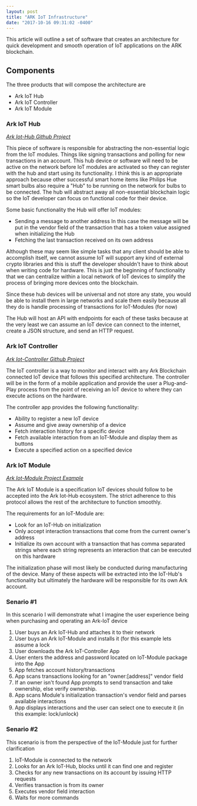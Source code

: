 ```yaml
---
layout: post
title: "ARK IoT Infrastructure"
date: "2017-10-16 09:31:02 -0400"
---
```


This article will outline a set of software that creates an architecture 
for quick development and smooth operation of IoT applications on the ARK blockchain.

## Components
The three products that will compose the architecture are

- Ark IoT Hub
- Ark IoT Controller
- Ark IoT Module

### Ark IoT Hub
_<a href="https://github.com/Guppster/Ark-IoTHub" target="_blank">Ark Iot-Hub Github Project</a>_

This piece of software is responsible for abstracting the non-essential logic from the IoT modules. Things like signing transactions and
polling for new transactions in an account. This hub device or software will need to be active on the network before IoT modules are activated so they can register with the hub and start using its functionality. I think this is an appropriate approach because other successful smart home items like Philips Hue smart bulbs also require a "Hub" to be running on the network for bulbs to be connected. The hub will abstract away all non-essential blockchain logic so the IoT developer can focus on functional code for their device.

Some basic functionality the Hub will offer IoT modules:

- Sending a message to another address
In this case the message will be put in the vendor field of the transaction that has a token value assigned when initializing the Hub
- Fetching the last transaction received on its own address

Although these may seem like simple tasks that any client should be able to accomplish itself, we cannot assume IoT will support any kind of external crypto libraries and this is stuff the developer shouldn't have to think about when writing code for hardware. This is just the beginning of functionality that we can centralize within a local network of IoT devices to simplify the process of bringing more devices onto the blockchain.

Since these hub devices will be universal and not store any state, you would be able to install them in large networks and scale them easily because all they do is handle processing of transactions for IoT-Modules (for now)

The Hub will host an API with endpoints for each of these tasks because at the very least we can assume an IoT device can connect to the internet, create a JSON structure, and send an HTTP request. 

### Ark IoT Controller
_<a href="https://github.com/Guppster/Ark-IoTController" target="_blank">Ark Iot-Controller Github Project</a>_

The IoT controller is a way to monitor and interact with any Ark Blockchain connected IoT device that follows this specified architecture. The controller will be in the form of a mobile application and provide the user a Plug-and-Play process from the point of receiving an IoT device to where they can execute actions on the hardware.

The controller app provides the following functionality:

- Ability to register a new IoT device 
- Assume and give away ownership of a device
- Fetch interaction history for a specific device
- Fetch available interaction from an IoT-Module and display them as buttons
- Execute a specified action on a specified device

### Ark IoT Module
_<a href="https://github.com/Guppster/ARK-Lock" target="_blank">Ark Iot-Module Project Example</a>_

The Ark IoT Module is a specification IoT devices should follow to be accepted into the Ark Iot-Hub ecosystem. The strict adherence to this protocol allows the rest of the architecture to function smoothly. 

The requirements for an IoT-Module are:

- Look for an IoT-Hub on initialization
- Only accept interaction transactions that come from the current owner's address
- Initialize its own account with a transaction that has comma separated strings where each string represents an interaction that can be executed on this hardware

The initialization phase will most likely be conducted during manufacturing of the device. Many of these aspects will be extracted into the IoT-Hub's functionality but ultimately the hardware will be responsible for its own Ark account.

### Senario #1

In this scenario I will demonstrate what I imagine the user experience being when purchasing and operating an Ark-IoT device

1. User buys an Ark IoT-Hub and attaches it to their network
2. User buys an Ark IoT-Module and installs it (for this example lets assume a lock
3. User downloads the Ark IoT-Controller App
4. User enters the address and password located on IoT-Module package into the App
5. App fetches account history/transactions
6. App scans transactions looking for an "owner:[address]" vendor field
7. If an owner isn't found App prompts to send transaction and take ownership, else verify ownership.
8. App scans Module's initialization transaction's vendor field and parses available interactions
9. App displays interactions and the user can select one to execute it (in this example: lock/unlock)

### Senario #2

This scenario is from the perspective of the IoT-Module just for further clarification

1. IoT-Module is connected to the network
2. Looks for an Ark IoT-Hub, blocks until it can find one and register
3. Checks for any new transactions on its account by issuing HTTP requests
4. Verifies transaction is from its owner
5. Executes vendor field interaction
6. Waits for more commands


